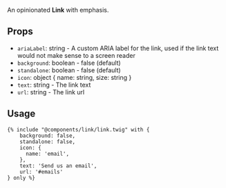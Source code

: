 
An opinionated **Link** with emphasis.

## Props

- `ariaLabel`: string - A custom ARIA label for the link, used if the link text would not make sense to a screen reader
- `background`: boolean - false (default)
- `standalone`: boolean - false (default)
- `icon`: object { name: string, size: string }
- `text`: string - The link text
- `url`: string - The link url

## Usage

```twig
{% include "@components/link/link.twig" with {
    background: false,
    standalone: false,
    icon: {
      name: 'email',
    },
    text: 'Send us an email',
    url: '#emails'
} only %}
```
